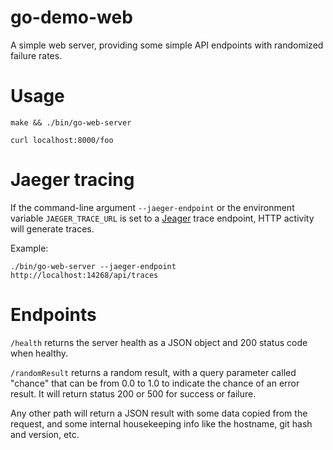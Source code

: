 # go-demo-web
A simple web server, providing some simple API endpoints with randomized failure rates.

# Usage

```
make && ./bin/go-web-server

curl localhost:8000/foo
```

# Jaeger tracing

If the command-line argument `--jaeger-endpoint` or the environment variable `JAEGER_TRACE_URL`
is set to a [Jeager](https://www.jaegertracing.io/) trace endpoint, HTTP activity will generate traces.

Example:
```
./bin/go-web-server --jaeger-endpoint http://localhost:14268/api/traces
```

# Endpoints

`/health` returns the server health as a JSON object and 200 status code when healthy.

`/randomResult` returns a random result, with a query parameter called "chance" that can be from 0.0 to 1.0 to indicate the chance of an error result.  It will return status 200 or 500 for success or failure.

Any other path will return a JSON result with some data copied from the request, and some internal housekeeping info like the hostname, git hash and version, etc.
